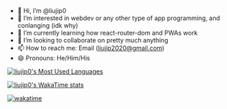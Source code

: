 - 👋 Hi, I’m @liujip0
- 👀 I’m interested in webdev or any other type of app programming, and conlanging (idk why)
- 🌱 I’m currently learning how react-router-dom and PWAs work
- 💞️ I’m looking to collaborate on pretty much anything
- 📫 How to reach me: Email (liujip2020@gmail.com)
- 😄 Pronouns: He/Him/His

[![liujip0's Most Used Languages](https://github-readme-stats.vercel.app/api/top-langs?username=liujip0&size_weight=0.5&count_weight=0.5&layout=compact&langs_count=10)](https://github.com/anuraghazra/github-readme-stats)

[![liujip0's WakaTime stats](https://github-readme-stats.vercel.app/api/wakatime?username=liujip0&layout=compact)](https://wakatime.com/@liujip0)

[![wakatime](https://wakatime.com/badge/user/41461c31-b3ab-4050-bbf9-46311264b3d5.svg)](https://wakatime.com/@41461c31-b3ab-4050-bbf9-46311264b3d5)
